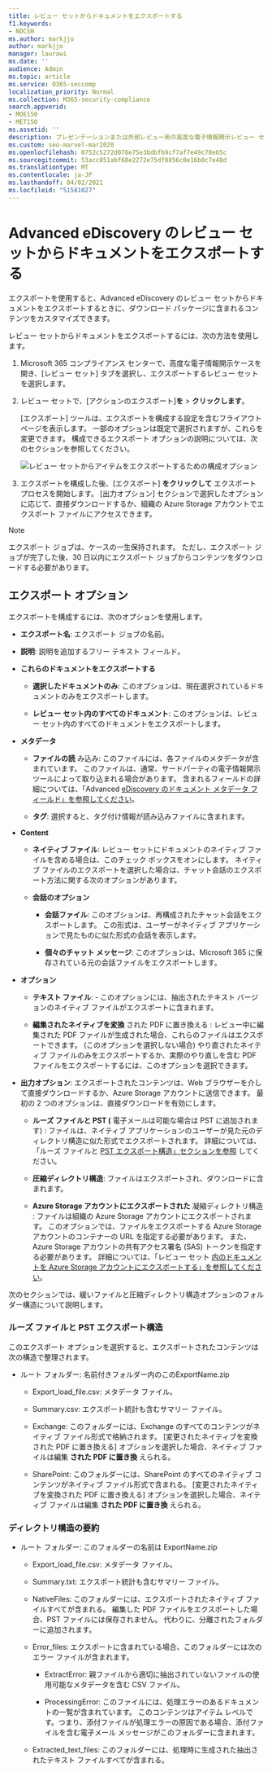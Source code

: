 ```yaml
---
title: レビュー セットからドキュメントをエクスポートする
f1.keywords:
- NOCSH
ms.author: markjjo
author: markjjo
manager: laurawi
ms.date: ''
audience: Admin
ms.topic: article
ms.service: O365-seccomp
localization_priority: Normal
ms.collection: M365-security-compliance
search.appverid:
- MOE150
- MET150
ms.assetid: ''
description: プレゼンテーションまたは外部レビュー用の高度な電子情報開示レビュー セットからコンテンツを選択してエクスポートする方法について説明します。
ms.custom: seo-marvel-mar2020
ms.openlocfilehash: 0752c5272d078e75e3bdbfb9cf7af7e49c78e65c
ms.sourcegitcommit: 53acc851abf68e2272e75df0856c0e16b0c7e48d
ms.translationtype: MT
ms.contentlocale: ja-JP
ms.lasthandoff: 04/02/2021
ms.locfileid: "51581027"
---
```

# <a name="export-documents-from-a-review-set-in-advanced-ediscovery"></a>Advanced eDiscovery のレビュー セットからドキュメントをエクスポートする

エクスポートを使用すると、Advanced eDiscovery のレビュー セットからドキュメントをエクスポートするときに、ダウンロード パッケージに含まれるコンテンツをカスタマイズできます。

レビュー セットからドキュメントをエクスポートするには、次の方法を使用します。

1. Microsoft 365 コンプライアンス センターで、高度な電子情報開示ケースを開き、[レビュー セット] タブを選択し、エクスポートするレビュー セットを選択します。

2. レビュー セットで、[アクションのエクスポート]**を**  >  **クリックします**。

   [エクスポート] ツールは、エクスポートを構成する設定を含むフライアウト ページを表示します。 一部のオプションは既定で選択されますが、これらを変更できます。 構成できるエクスポート オプションの説明については、次のセクションを参照してください。

   ![レビュー セットからアイテムをエクスポートするための構成オプション](../media/bcfc72c7-4a01-4697-9e16-2965b7f04fdb.png)

3. エクスポートを構成した後、[エクスポート] **をクリックして** エクスポート プロセスを開始します。 [出力オプション] セクションで選択したオプションに応じて、直接ダウンロードするか、組織の Azure Storage アカウントでエクスポート ファイルにアクセスできます。

> [!NOTE]
> エクスポート ジョブは、ケースの一生保持されます。 ただし、エクスポート ジョブが完了した後、30 日以内にエクスポート ジョブからコンテンツをダウンロードする必要があります。

## <a name="export-options"></a>エクスポート オプション

エクスポートを構成するには、次のオプションを使用します。

- **エクスポート名**: エクスポート ジョブの名前。

- **説明**: 説明を追加するフリー テキスト フィールド。

- **これらのドキュメントをエクスポートする**

  - **選択したドキュメントのみ**: このオプションは、現在選択されているドキュメントのみをエクスポートします。
  
  - **レビュー セット内のすべてのドキュメント**: このオプションは、レビュー セット内のすべてのドキュメントをエクスポートします。

- **メタデータ**
  
  - **ファイルの読** み込み: このファイルには、各ファイルのメタデータが含まれています。 このファイルは、通常、サードパーティの電子情報開示ツールによって取り込まれる場合があります。 含まれるフィールドの詳細については、「Advanced [eDiscovery のドキュメント メタデータ フィールド」を参照してください](document-metadata-fields-in-Advanced-eDiscovery.md)。
  
  - **タグ**: 選択すると、タグ付け情報が読み込みファイルに含まれます。

- **Content**
  
  - **ネイティブ ファイル**: レビュー セットにドキュメントのネイティブ ファイルを含める場合は、このチェック ボックスをオンにします。 ネイティブ ファイルのエクスポートを選択した場合は、チャット会話のエクスポート方法に関する次のオプションがあります。
  
  - **会話のオプション**

    - **会話ファイル**: このオプションは、再構成されたチャット会話をエクスポートします。 この形式は、ユーザーがネイティブ アプリケーションで見たものに似た形式の会話を表示します。

    - **個々のチャット メッセージ**: このオプションは、Microsoft 365 に保存されている元の会話ファイルをエクスポートします。

- **オプション**

  - **テキスト ファイル**: - このオプションには、抽出されたテキスト バージョンのネイティブ ファイルがエクスポートに含まれます。
  
  - **編集されたネイティブを変換** された PDF に置き換える : レビュー中に編集された PDF ファイルが生成された場合、これらのファイルはエクスポートできます。 (このオプションを選択しない場合) やり直されたネイティブ ファイルのみをエクスポートするか、実際のやり直しを含む PDF ファイルをエクスポートするには、このオプションを選択できます。

- **出力オプション**: エクスポートされたコンテンツは、Web ブラウザーを介して直接ダウンロードするか、Azure Storage アカウントに送信できます。 最初の 2 つのオプションは、直接ダウンロードを有効にします。
  
  - **ルーズ ファイルと PST (** 電子メールは可能な場合は PST に追加されます) : ファイルは、ネイティブ アプリケーションのユーザーが見た元のディレクトリ構造に似た形式でエクスポートされます。  詳細については、「ルーズ ファイルと [PST エクスポート構造」セクションを参照](#loose-files-and-pst-export-structure) してください。
  
  - **圧縮ディレクトリ構造**: ファイルはエクスポートされ、ダウンロードに含まれます。
  
  - **Azure Storage アカウントにエクスポートされた** 凝縮ディレクトリ構造 : ファイルは組織の Azure Storage アカウントにエクスポートされます。 このオプションでは、ファイルをエクスポートする Azure Storage アカウントのコンテナーの URL を指定する必要があります。 また、Azure Storage アカウントの共有アクセス署名 (SAS) トークンを指定する必要があります。 詳細については、「レビュー セット [内のドキュメントを Azure Storage アカウントにエクスポートする」を参照してください](download-export-jobs.md)。

次のセクションでは、緩いファイルと圧縮ディレクトリ構造オプションのフォルダー構造について説明します。

### <a name="loose-files-and-pst-export-structure"></a>ルーズ ファイルと PST エクスポート構造

このエクスポート オプションを選択すると、エクスポートされたコンテンツは次の構造で整理されます。

- ルート フォルダー: 名前付きフォルダー内のこのExportName.zip
  
  - Export_load_file.csv: メタデータ ファイル。
  
  - Summary.csv: エクスポート統計も含むサマリー ファイル。
  
  - Exchange: このフォルダーには、Exchange のすべてのコンテンツがネイティブ ファイル形式で格納されます。 [変更されたネイティブを変換された PDF に置き換える] オプションを選択した場合、ネイティブ ファイルは編集 **された PDF に置き換** えられる。
  
  - SharePoint: このフォルダーには、SharePoint のすべてのネイティブ コンテンツがネイティブ ファイル形式で含まれる。 [変更されたネイティブを変換された PDF に置き換える] オプションを選択した場合、ネイティブ ファイルは編集 **された PDF に置き換** えられる。

### <a name="condensed-directory-structure"></a>ディレクトリ構造の要約

- ルート フォルダー: このフォルダーの名前は ExportName.zip
  
  - Export_load_file.csv: メタデータ ファイル。
  
  - Summary.txt: エクスポート統計も含むサマリー ファイル。
  
  - NativeFiles: このフォルダーには、エクスポートされたネイティブ ファイルすべてが含まれる。 編集した PDF ファイルをエクスポートした場合、PST ファイルには保存されません。 代わりに、分離されたフォルダーに追加されます。
  
  - Error_files: エクスポートに含まれている場合、このフォルダーには次のエラー ファイルが含まれます。

    - ExtractError: 親ファイルから適切に抽出されていないファイルの使用可能なメタデータを含む CSV ファイル。

    - ProcessingError: このファイルには、処理エラーのあるドキュメントの一覧が含まれています。 このコンテンツはアイテム レベルです。つまり、添付ファイルが処理エラーの原因である場合、添付ファイルを含む電子メール メッセージがこのフォルダーに含まれます。
  
  - Extracted_text_files: このフォルダーには、処理時に生成された抽出されたテキスト ファイルすべてが含まれる。
